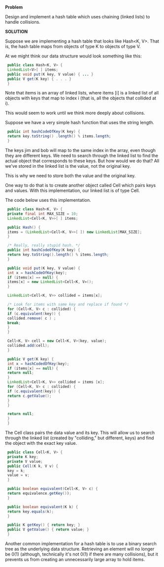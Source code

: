**Problem**

Design and implement a hash table which uses chaining (linked lists) to handle collisions.

**SOLUTION**

Suppose we are implementing a hash table that looks like Hash<K, V>. That is, the hash table maps from objects of type K to objects of type V.

At we might think our data structure would look something like this:

```java
 public class Hash<K, V> {
 LinkedList<V>[ ] items;
 public void put(K key, V value) { ... }
 public V get(K key) { . . . }
 }
```

Note that items is an array of linked lists, where items [i] is a linked list of all objects with keys that map to index i (that is, all the objects that collided at i).

This would seem to work until we think more deeply about collisions.

Suppose we have a very simple hash function that uses the string length.

```java
 public int hashCodeOfKey(K key) {
 return key.toString() .length() % items.length;
 }
```

The keys jim and bob will map to the same index in the array, even though they are different keys. We need to search through the linked list to find the actual object that corresponds to these keys. But how would we do that? All we've stored in the linked list is the value, not the original key.

This is why we need to store both the value and the original key.

One way to do that is to create another object called Cell which pairs keys and values. With this implementation, our linked list is of type Cell.

The code below uses this implementation.
```java
 public class Hash<K, V> {
 private final int MAX_SIZE = 10;
 LinkedList<Cell<K, V>>[ ] items;

 public Hash() {
 items = (LinkedList<Cell<K, V>>[ ]) new LinkedList[MAX_SIZE];
 }

 /* Really, really stupid hash. */
 public int hashCodeOfKey(K key) {
 return key.toString().length() % items.length;
 }

 public void put(K key, V value) {
 int x = hashCodeOfKey(key);
 if (items[x] == null) {
 items[x] = new LinkedList<Cell<K, V»();
 }

 LinkedList<Cell<K, V>> collided = items[x];

 /* Look for items with same key and replace if found */
 for (Cell<K, V> c : collided) {
 if (c.equivalent(key)) {
 collided.remove( c ) ;
 break;
 }
 }

 Cell<K, V> cell = new Cell<K, V>(key, value);
 collided.add(cell);
 }

 public V get(K key) {
 int x = hashCodedOfKey(key);
 if (items[x] == null) {
 return null;
 }
 LinkedList<Cell<K, V>> collided = items [x];
 for (Cell<K, V> c : collided) {
 if (c.equivalent(key)) {
 return c.getValue();
 }
 }

 return null;
 }
 }
```

The Cell class pairs the data value and its key. This will allow us to search through the linked list (created by "colliding," but different, keys) and find the object with the exact key value.
```java
 public class Cell<K, V> {
 private K key;
 private V value;
 public Cell(K k, V v) {
 key = k;
 value = v;
 }

 public boolean equivalent(Cell<K, V> c) {
 return equivalence.getKey());
 }

 public boolean equivalent(K k) {
 return key.equals(k);
 }

 public K getKey() { return key; }
 public V getValue() { return value; }
 }
```

Another common implementation for a hash table is to use a binary search tree as the underlying data structure. Retrieving an element will no longer be 0(1) (although, technically it's not 0(1) if there are many collisions), but it prevents us from creating an unnecessarily large array to hold items.

